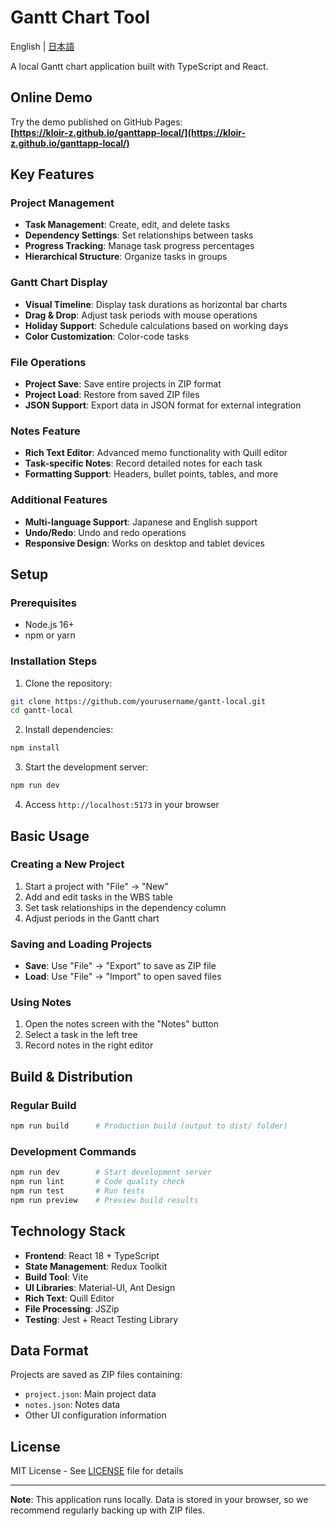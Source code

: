 # Gantt Chart Tool

English | [日本語](README.md)

A local Gantt chart application built with TypeScript and React.

## Online Demo

Try the demo published on GitHub Pages:  
**[https://kloir-z.github.io/ganttapp-local/](https://kloir-z.github.io/ganttapp-local/)**

## Key Features

### Project Management
- **Task Management**: Create, edit, and delete tasks
- **Dependency Settings**: Set relationships between tasks
- **Progress Tracking**: Manage task progress percentages
- **Hierarchical Structure**: Organize tasks in groups

### Gantt Chart Display
- **Visual Timeline**: Display task durations as horizontal bar charts
- **Drag & Drop**: Adjust task periods with mouse operations
- **Holiday Support**: Schedule calculations based on working days
- **Color Customization**: Color-code tasks

### File Operations
- **Project Save**: Save entire projects in ZIP format
- **Project Load**: Restore from saved ZIP files
- **JSON Support**: Export data in JSON format for external integration

### Notes Feature
- **Rich Text Editor**: Advanced memo functionality with Quill editor
- **Task-specific Notes**: Record detailed notes for each task
- **Formatting Support**: Headers, bullet points, tables, and more

### Additional Features
- **Multi-language Support**: Japanese and English support
- **Undo/Redo**: Undo and redo operations
- **Responsive Design**: Works on desktop and tablet devices

## Setup

### Prerequisites
- Node.js 16+
- npm or yarn

### Installation Steps

1. Clone the repository:
```bash
git clone https://github.com/yourusername/gantt-local.git
cd gantt-local
```

2. Install dependencies:
```bash
npm install
```

3. Start the development server:
```bash
npm run dev
```

4. Access `http://localhost:5173` in your browser

## Basic Usage

### Creating a New Project
1. Start a project with "File" → "New"
2. Add and edit tasks in the WBS table
3. Set task relationships in the dependency column
4. Adjust periods in the Gantt chart

### Saving and Loading Projects
- **Save**: Use "File" → "Export" to save as ZIP file
- **Load**: Use "File" → "Import" to open saved files

### Using Notes
1. Open the notes screen with the "Notes" button
2. Select a task in the left tree
3. Record notes in the right editor

## Build & Distribution

### Regular Build
```bash
npm run build      # Production build (output to dist/ folder)
```


### Development Commands
```bash
npm run dev        # Start development server
npm run lint       # Code quality check
npm run test       # Run tests
npm run preview    # Preview build results
```

## Technology Stack

- **Frontend**: React 18 + TypeScript
- **State Management**: Redux Toolkit  
- **Build Tool**: Vite
- **UI Libraries**: Material-UI, Ant Design
- **Rich Text**: Quill Editor
- **File Processing**: JSZip
- **Testing**: Jest + React Testing Library

## Data Format

Projects are saved as ZIP files containing:
- `project.json`: Main project data
- `notes.json`: Notes data  
- Other UI configuration information

## License

MIT License - See [LICENSE](LICENSE) file for details

---

**Note**: This application runs locally. Data is stored in your browser, so we recommend regularly backing up with ZIP files.